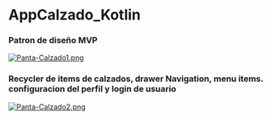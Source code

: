 # AppCalzado_Kotlin

### Patron de diseño MVP
[![Panta-Calzado1.png](https://i.postimg.cc/1X7BYd9K/Panta-Calzado1.png)](https://postimg.cc/K3Lt1J3K)

### Recycler de items de calzados, drawer Navigation, menu items. configuracion del perfil y login de usuario
[![Panta-Calzado2.png](https://i.postimg.cc/fT41ZtZj/Panta-Calzado2.png)](https://postimg.cc/6T0MfQ8y)
